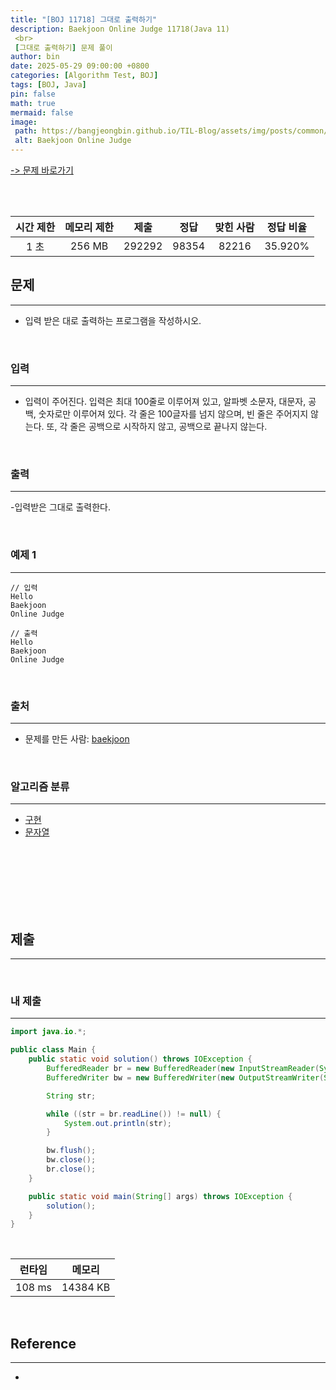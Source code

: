 ```yaml
---
title: "[BOJ 11718] 그대로 출력하기"
description: Baekjoon Online Judge 11718(Java 11)
 <br>
 [그대로 출력하기] 문제 풀이
author: bin
date: 2025-05-29 09:00:00 +0800
categories: [Algorithm Test, BOJ]
tags: [BOJ, Java]
pin: false
math: true
mermaid: false
image:
 path: https://bangjeongbin.github.io/TIL-Blog/assets/img/posts/common/baekjoon-logo.png
 alt: Baekjoon Online Judge
---
```

[-> 문제 바로가기](https://www.acmicpc.net/problem/11718)

<br>
<br>

| 시간 제한 | 메모리 제한 |   제출   |  정답   | 맞힌 사람 |  정답 비율  |
| :---: | :----: | :----: | :---: | :---: | :-----: |
|  1 초  | 256 MB | 292292 | 98354 | 82216 | 35.920% |

## 문제
---
- 입력 받은 대로 출력하는 프로그램을 작성하시오.

<br>

### 입력
---
- 입력이 주어진다. 입력은 최대 100줄로 이루어져 있고, 알파벳 소문자, 대문자, 공백, 숫자로만 이루어져 있다. 각 줄은 100글자를 넘지 않으며, 빈 줄은 주어지지 않는다. 또, 각 줄은 공백으로 시작하지 않고, 공백으로 끝나지 않는다.

<br>

### 출력
---
-입력받은 그대로 출력한다.

<br>

### 예제 1
---
```
// 입력
Hello
Baekjoon
Online Judge
```

```
// 출력
Hello
Baekjoon
Online Judge
```

<br>

### 출처
---
- 문제를 만든 사람: [baekjoon](https://www.acmicpc.net/user/baekjoon)

<br>

### 알고리즘 분류
---
- [구현](https://www.acmicpc.net/problem/tag/102)
- [문자열](https://www.acmicpc.net/problem/tag/158)

<br>
<br>
<br>
<br>
<br>
<br>

## 제출
---

<br>

### 내 제출
---
```java
import java.io.*;

public class Main {
    public static void solution() throws IOException {
        BufferedReader br = new BufferedReader(new InputStreamReader(System.in));
        BufferedWriter bw = new BufferedWriter(new OutputStreamWriter(System.out));

        String str;

        while ((str = br.readLine()) != null) {
            System.out.println(str);
        }

        bw.flush();
        bw.close();
        br.close();
    }

    public static void main(String[] args) throws IOException {
        solution();
    }
}

```

<br>

|  런타임   |   메모리    |
| :----: | :------: |
| 108 ms | 14384 KB |

<br>

## Reference
---
- 
